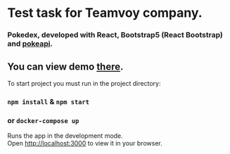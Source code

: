 # Test task for Teamvoy company.

### Pokedex, developed with React, Bootstrap5 (React Bootstrap) and [pokeapi](https://pokeapi.co/).
## You can view demo [there](https://exsumbit.github.io/teamvoy_tt/).

To start project you must run in the project directory:

### `npm install` & `npm start`
### or `docker-compose up`

Runs the app in the development mode.\
Open [http://localhost:3000](http://localhost:3000) to view it in your browser.
